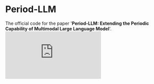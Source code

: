 # Period-LLM
The official code for the paper '**Period-LLM: Extending the Periodic Capability of Multimodal Large Language Model**'.
![Period-LLM.pdf](https://github.com/user-attachments/files/19259806/top_fig.1.pdf)
